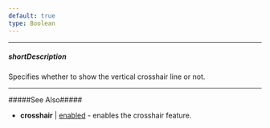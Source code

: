 ```yaml
---
default: true
type: Boolean
---
```

---
##### shortDescription
Specifies whether to show the vertical crosshair line or not.

---
#####See Also#####
- **crosshair** | [enabled](/api-reference/20%20Data%20Visualization%20Widgets/dxChart/1%20Configuration/crosshair/enabled.md '/Documentation/ApiReference/Data_Visualization_Widgets/dxChart/Configuration/crosshair/#enabled') - enables the crosshair feature.